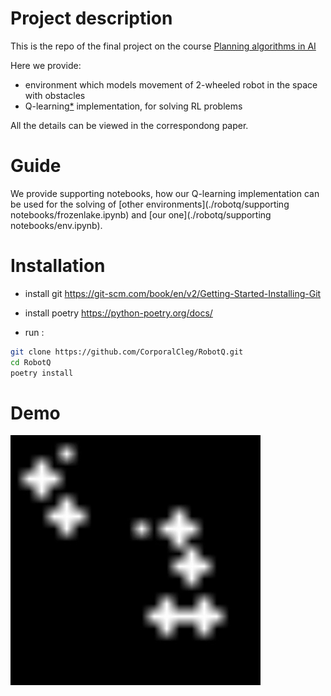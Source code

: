 # Project description

This is the repo of the final project on the course  [Planning algorithms in AI](https://github.com/planning-team/planning-2024-t2)

Here we provide:
- environment which models movement of 2-wheeled robot in the space with obstacles
- Q-learning[*](https://en.wikipedia.org/wiki/Q-learning) implementation, for solving RL problems

All the details can be viewed in the correspondong paper.

# Guide 
We provide supporting notebooks, how our Q-learning implementation can be used for the solving of [other environments](./robotq/supporting notebooks/frozenlake.ipynb) and [our one](./robotq/supporting notebooks/env.ipynb).

# Installation

- install git
https://git-scm.com/book/en/v2/Getting-Started-Installing-Git
- install poetry
https://python-poetry.org/docs/

- run :
```bash
git clone https://github.com/CorporalCleg/RobotQ.git
cd RobotQ
poetry install 
```

# Demo

![Alt Text](demo.gif)